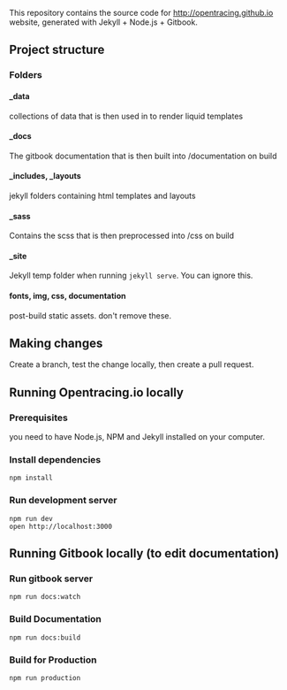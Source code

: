 This repository contains the source code for http://opentracing.github.io website, generated with Jekyll + Node.js + Gitbook.


## Project structure

### Folders

#### _data
collections of data that is then used in to render liquid templates

#### _docs
The gitbook documentation that is then built into /documentation on build

#### _includes, _layouts
jekyll folders containing html templates and layouts

#### _sass
Contains the scss that is then preprocessed into /css on build

#### _site
Jekyll temp folder when running `jekyll serve`. You can ignore this.

#### fonts, img, css, documentation
post-build static assets. don't remove these.

## Making changes

Create a branch, test the change locally, then create a pull request.


## Running Opentracing.io locally

### Prerequisites

you need to have Node.js, NPM and Jekyll installed on your computer.


### Install dependencies
```
npm install
```

### Run development server
```
npm run dev
open http://localhost:3000
```

## Running Gitbook locally (to edit documentation)

### Run gitbook server
```
npm run docs:watch
```

### Build Documentation
```
npm run docs:build
```

### Build for Production
```
npm run production
```